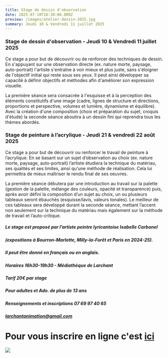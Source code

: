 ```yaml
---
title: Stage de dessin d'observation
date: 2025-07-10T16:30:00.000Z
preview: /images/atelier-dessin-2025.jpg
summary: Jeudi 10 & Vendredi 11 juillet 2025
---
```

### **Stage de dessin d'observation - Jeudi 10 & Vendredi 11 juillet 2025**

Ce stage a pour but de découvrir ou de renforcer des techniques de dessin. En s'appuyant sur une observation directe (ex. nature morte, paysage, auto-portrait) l'artiste s'entraîne à voir mieux et plus juste, sans s'éloigner de l'objectif initial qui reste sous ses yeux. Il peut ainsi développer sa capacité à définir objectifs et méthodes afin d'améliorer son expression visuelle.

La première séance sera consacrée à l'esquisse et à la perception des éléments constitutifs d'une image (cadre, lignes de structure et directions, proportions et perspective, volumes et lumière, dynamisme et équilibre). Avec la création d'une composition (choix et préparation du sujet, croquis d'étude) la seconde séance aboutira à un dessin fini qui reprendra tous les thèmes abordés.

### **Stage de peinture à l’acrylique - Jeudi 21 & vendredi 22 août 2025**

Ce stage a pour but de découvrir ou renforcer le travail de peinture à l’acrylique. En se basant sur un sujet d’observation au choix (ex. nature morte, paysage, auto-portrait) l’artiste étudiera la technique du matériau, ses qualités et ses limites, ainsi qu’une méthode de réalisation. Cela lui permettra de mieux maîtriser le rendu final de ses oeuvres.

La première séance débutera par une introduction au travail sur la palette (gestion de la palette, mélange des couleurs, opacité et transparence) puis, après avoir défini la composition d’un sujet au choix, un ou plusieurs tableaux seront ébauchés (esquisse/lavis, valeurs tonales). Le meilleur de ces tableaux sera développé durant la seconde séance, mettant l’accent non seulement sur la technique du matériau mais également sur la méthode de travail et l’auto-critique.

##### Le stage est proposé par l’artiste peintre lyricantoise Isabelle Carbonel

##### (expositions à Bourron-Marlotte, Milly-la-Forêt et Paris en 2024-25).

##### Il peut être donné en français ou en anglais.

##### Horaires 16h30-19h30 - Médiathèque de Larchant

##### Tarif 20€ par stage

##### Pour adultes et Ado. de plus de 13 ans                              

##### Renseignements et inscriptions 07 69 97 40 65

##### larchantanimation@gmail.com   

# Pour vous inscrire en ligne c'est [ici](https://larchant-animation.s2.yapla.com/fr/event-85077)


![](/images/atelier-dessin-2025.jpg)
